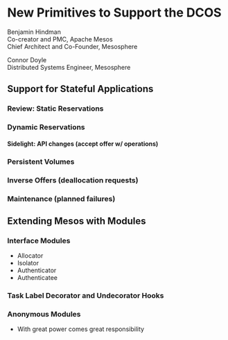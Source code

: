 # New Primitives to Support the DCOS

Benjamin Hindman  
Co-creator and PMC, Apache Mesos  
Chief Architect and Co-Founder, Mesosphere

Connor Doyle  
Distributed Systems Engineer, Mesosphere

## Support for Stateful Applications

### Review: Static Reservations

### Dynamic Reservations

#### Sidelight: API changes (accept offer w/ operations)

### Persistent Volumes

### Inverse Offers (deallocation requests)

### Maintenance (planned failures)

## Extending Mesos with Modules

### Interface Modules

- Allocator
- Isolator
- Authenticator
- Authenticatee

### Task Label Decorator and Undecorator Hooks

### Anonymous Modules

- With great power comes great responsibility


